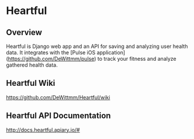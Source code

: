 # Heartful

## Overview

Heartful is Django web app and an API for saving and analyzing user health data. It integrates with the [Pulse iOS application] (https://github.com/DeWittmm/pulse) to track your fitness and analyze gathered health data.

## Heartful Wiki

https://github.com/DeWittmm/Heartful/wiki

## Heartful API Documentation

http://docs.heartful.apiary.io/#
